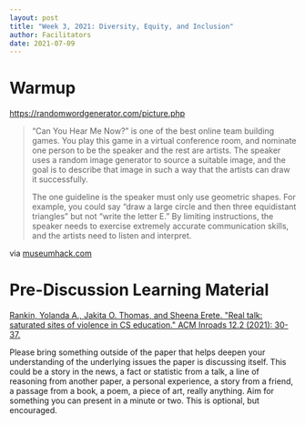 ```yaml
---
layout: post
title: "Week 3, 2021: Diversity, Equity, and Inclusion"
author: Facilitators
date: 2021-07-09
---
```


# Warmup 

<https://randomwordgenerator.com/picture.php>

> “Can You Hear Me Now?” is one of the best online team building games.
> You play this game in a virtual conference room, and nominate one person to be the speaker and the rest are artists.
> The speaker uses a random image generator to source a suitable image, and the goal is to describe that image in such a way that the artists can draw it successfully.
>
> The one guideline is the speaker must only use geometric shapes. For example, you could say “draw a large circle and then three equidistant triangles” but not “write the letter E.”
> By limiting instructions, the speaker needs to exercise extremely accurate communication skills, and the artists need to listen and interpret.

via [museumhack.com](https://museumhack.com/virtual-team-building-for-remote-teams/#can-you-hear-me-now) 

# Pre-Discussion Learning Material

[Rankin, Yolanda A., Jakita O. Thomas, and Sheena Erete. "Real talk: saturated sites of violence in CS education." ACM Inroads 12.2 (2021): 30-37.](https://dl.acm.org/doi/10.1145/3408877.3432432)

Please bring something outside of the paper that helps deepen your understanding of the underlying issues the paper is discussing itself.
This could be a story in the news, a fact or statistic from a talk, a line of reasoning from another paper, a personal experience, a story from a friend, a passage from a book, a poem, a piece of art, really anything.
Aim for something you can present in a minute or two.
This is optional, but encouraged.
